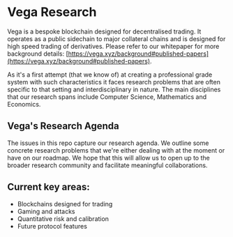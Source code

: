# Vega Research

Vega is a bespoke blockchain designed for decentralised trading. It operates as a public sidechain to major collateral chains and is designed for high speed trading of derivatives. Please refer to our whitepaper for more background details: [https://vega.xyz/background#published-papers](https://vega.xyz/background#published-papers).

As it's a first attempt (that we know of) at creating a professional grade system with such characteristics it faces research problems that are often specific to that setting and interdisciplinary in nature. The main disciplines that our research spans include Computer Science, Mathematics and Economics. 

## Vega's Research Agenda

The issues in this repo capture our research agenda. We outline some concrete research problems that we're either dealing with at the moment or have on our roadmap. We hope that this will allow us to open up to the broader research community and facilitate meaningful collaborations.

## Current key areas:

- Blockchains designed for trading
- Gaming and attacks
- Quantitative risk and calibration
- Future protocol features
